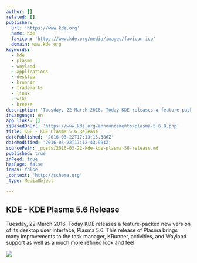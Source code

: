 ```yaml
---
author: []
related: []
publisher:
  url: 'https://www.kde.org'
  name: Kde
  favicon: 'https://www.kde.org/media/images/favicon.ico'
  domain: www.kde.org
keywords:
  - kde
  - plasma
  - wayland
  - applications
  - desktop
  - krunner
  - trademarks
  - linux
  - wiki
  - breeze
description: 'Tuesday, 22 March 2016. Today KDE releases a feature-packed new version of its desktop user interface, Plasma 5.6. This release of Plasma brings many improvements to the task manager, KRunner, activities, and Wayland support as well as a much more refined look and feel.'
inLanguage: en
app_links: []
isBasedOnUrl: 'https://www.kde.org/announcements/plasma-5.6.0.php'
title: KDE - KDE Plasma 5.6 Release
datePublished: '2016-03-22T17:13:15.386Z'
dateModified: '2016-03-22T17:12:43.991Z'
sourcePath: _posts/2016-03-22-kde-kde-plasma-56-release.md
published: true
inFeed: true
hasPage: false
inNav: false
_context: 'http://schema.org'
_type: MediaObject

---
```

<article style=""><h1>KDE - KDE Plasma 5.6 Release</h1><p>Tuesday, 22 March 2016. Today KDE releases a feature-packed new version of its desktop user interface, Plasma 5.6. This release of Plasma brings many improvements to the task manager, KRunner, activities, and Wayland support as well as a much more refined look and feel.</p><img src="https://www.kde.org/announcements/plasma-5.6/plasma-5.6-wee.png" /></article>